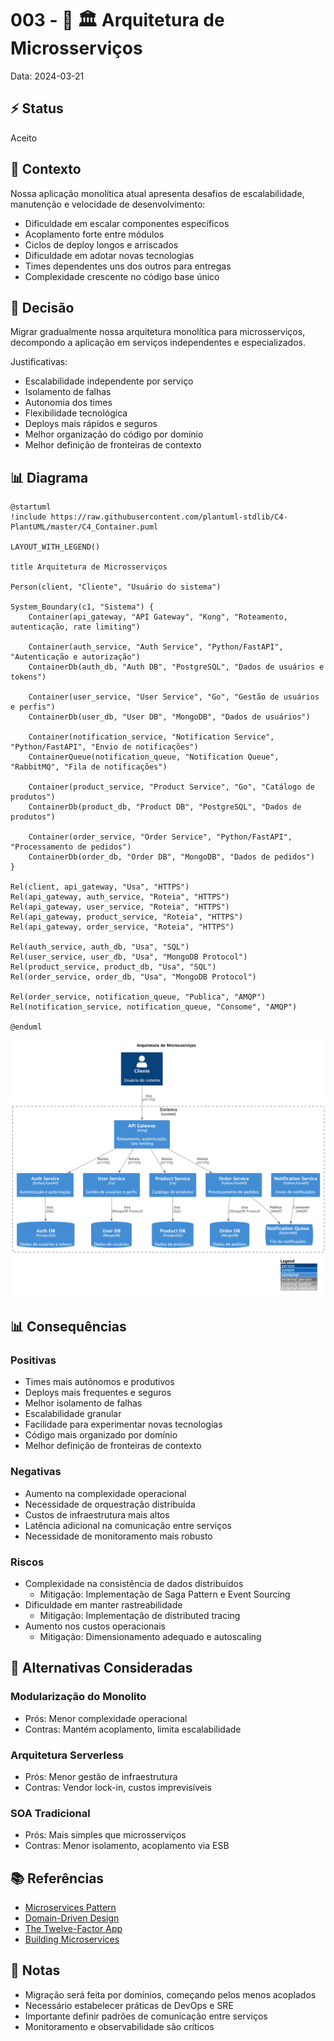# 003 - 📝 🏛️ Arquitetura de Microsserviços

Data: 2024-03-21

## ⚡ Status

Aceito

## 🎯 Contexto

Nossa aplicação monolítica atual apresenta desafios de escalabilidade, manutenção e velocidade de desenvolvimento:
- Dificuldade em escalar componentes específicos
- Acoplamento forte entre módulos
- Ciclos de deploy longos e arriscados
- Dificuldade em adotar novas tecnologias
- Times dependentes uns dos outros para entregas
- Complexidade crescente no código base único

## 🔨 Decisão

Migrar gradualmente nossa arquitetura monolítica para microsserviços, decompondo a aplicação em serviços independentes e especializados.

Justificativas:
- Escalabilidade independente por serviço
- Isolamento de falhas
- Autonomia dos times
- Flexibilidade tecnológica
- Deploys mais rápidos e seguros
- Melhor organização do código por domínio
- Melhor definição de fronteiras de contexto

## 📊 Diagrama

```plantuml
@startuml
!include https://raw.githubusercontent.com/plantuml-stdlib/C4-PlantUML/master/C4_Container.puml

LAYOUT_WITH_LEGEND()

title Arquitetura de Microsserviços

Person(client, "Cliente", "Usuário do sistema")

System_Boundary(c1, "Sistema") {
    Container(api_gateway, "API Gateway", "Kong", "Roteamento, autenticação, rate limiting")
    
    Container(auth_service, "Auth Service", "Python/FastAPI", "Autenticação e autorização")
    ContainerDb(auth_db, "Auth DB", "PostgreSQL", "Dados de usuários e tokens")
    
    Container(user_service, "User Service", "Go", "Gestão de usuários e perfis")
    ContainerDb(user_db, "User DB", "MongoDB", "Dados de usuários")
    
    Container(notification_service, "Notification Service", "Python/FastAPI", "Envio de notificações")
    ContainerQueue(notification_queue, "Notification Queue", "RabbitMQ", "Fila de notificações")
    
    Container(product_service, "Product Service", "Go", "Catálogo de produtos")
    ContainerDb(product_db, "Product DB", "PostgreSQL", "Dados de produtos")
    
    Container(order_service, "Order Service", "Python/FastAPI", "Processamento de pedidos")
    ContainerDb(order_db, "Order DB", "MongoDB", "Dados de pedidos")
}

Rel(client, api_gateway, "Usa", "HTTPS")
Rel(api_gateway, auth_service, "Roteia", "HTTPS")
Rel(api_gateway, user_service, "Roteia", "HTTPS")
Rel(api_gateway, product_service, "Roteia", "HTTPS")
Rel(api_gateway, order_service, "Roteia", "HTTPS")

Rel(auth_service, auth_db, "Usa", "SQL")
Rel(user_service, user_db, "Usa", "MongoDB Protocol")
Rel(product_service, product_db, "Usa", "SQL")
Rel(order_service, order_db, "Usa", "MongoDB Protocol")

Rel(order_service, notification_queue, "Publica", "AMQP")
Rel(notification_service, notification_queue, "Consome", "AMQP")

@enduml
```

![Arquitetura de Microsserviços](../diagrams/adr-003-microservices.png)

## 📊 Consequências

### Positivas

- Times mais autônomos e produtivos
- Deploys mais frequentes e seguros
- Melhor isolamento de falhas
- Escalabilidade granular
- Facilidade para experimentar novas tecnologias
- Código mais organizado por domínio
- Melhor definição de fronteiras de contexto

### Negativas

- Aumento na complexidade operacional
- Necessidade de orquestração distribuída
- Custos de infraestrutura mais altos
- Latência adicional na comunicação entre serviços
- Necessidade de monitoramento mais robusto

### Riscos

- Complexidade na consistência de dados distribuídos
  - Mitigação: Implementação de Saga Pattern e Event Sourcing
- Dificuldade em manter rastreabilidade
  - Mitigação: Implementação de distributed tracing
- Aumento nos custos operacionais
  - Mitigação: Dimensionamento adequado e autoscaling

## 🔄 Alternativas Consideradas

### Modularização do Monolito
- Prós: Menor complexidade operacional
- Contras: Mantém acoplamento, limita escalabilidade

### Arquitetura Serverless
- Prós: Menor gestão de infraestrutura
- Contras: Vendor lock-in, custos imprevisíveis

### SOA Tradicional
- Prós: Mais simples que microsserviços
- Contras: Menor isolamento, acoplamento via ESB

## 📚 Referências

- [Microservices Pattern](https://microservices.io/patterns/index.html)
- [Domain-Driven Design](https://martinfowler.com/tags/domain%20driven%20design.html)
- [The Twelve-Factor App](https://12factor.net/)
- [Building Microservices](https://samnewman.io/books/building_microservices/)

## 📝 Notas

- Migração será feita por domínios, começando pelos menos acoplados
- Necessário estabelecer práticas de DevOps e SRE
- Importante definir padrões de comunicação entre serviços
- Monitoramento e observabilidade são críticos 